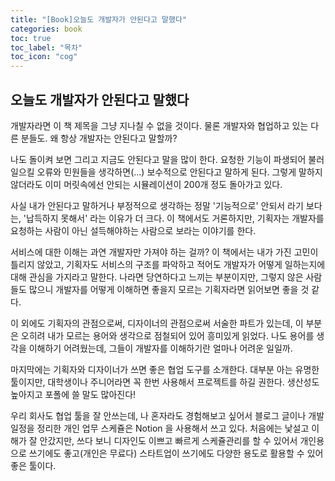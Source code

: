 ```yaml
---
title: "[Book]오늘도 개발자가 안된다고 말했다"
categories: book
toc: true
toc_label: "목차"
toc_icon: "cog"
---
```


## 오늘도 개발자가 안된다고 말했다

개발자라면 이 책 제목을 그냥 지나칠 수 없을 것이다. 물론 개발자와 협업하고 있는 다른 분들도. 왜 항상 개발자는 안된다고 말할까?

나도 돌이켜 보면 그리고 지금도 안된다고 말을 많이 한다. 요청한 기능이 파생되어 불러 일으킬 오류와 민원들을 생각하면(...) 보수적으로 안된다고 말하게 된다. 그렇게 말하지 않더라도 이미 머릿속에선 안되는 시뮬레이션이 200개 정도 돌아가고 있다.

사실 내가 안된다고 말하거나 부정적으로 생각하는 정말 '기능적으로' 안되서 라기 보다는, '납득하지 못해서' 라는 이유가 더 크다. 이 책에서도 거론하지만, 기획자는 개발자를 요청하는 사람이 아닌 설득해야하는 사람으로 보라는 이야기를 한다.

서비스에 대한 이해는 과연 개발자만 가져야 하는 걸까? 이 책에서는 내가 가진 고민이 틀리지 않았고, 기획자도 서비스의 구조를 파악하고 적어도 개발자가 어떻게 일하는지에 대해 관심을 가지라고 말한다. 나라면 당연하다고 느끼는 부분이지만, 그렇지 않은 사람들도 많으니 개발자를 어떻게 이해하면 좋을지 모르는 기획자라면 읽어보면 좋을 것 같다.

이 외에도 기획자의 관점으로써, 디자이너의 관점으로써 서술한 파트가 있는데, 이 부분은 오히려 내가 모르는 용어와 생각으로 점철되어 있어 흥미있게 읽었다. 나도 용어를 생각을 이해하기 어려웠는데, 그들이 개발자를 이해하기란 얼마나 어려운 일일까.

마지막에는 기획자와 디자이너가 쓰면 좋은 협업 도구를 소개한다. 대부분 아는 유명한 툴이지만, 대학생이나 주니어라면 꼭 한번 사용해서 프로젝트를 하길 권한다. 생산성도 높아지고 포폴에 쓸 말도 많아진다!

우리 회사도 협업 툴을 잘 안쓰는데, 나 혼자라도 경험해보고 싶어서 블로그 글이나 개발 일정을 정리한 개인 업무 스케쥴은 Notion 을 사용해서 쓰고 있다. 처음에는 낯설고 이해가 잘 안갔지만, 쓰다 보니 디자인도 이쁘고 빠르게 스케쥴관리를 할 수 있어서 개인용으로 쓰기에도 좋고(개인은 무료다) 스타트업이 쓰기에도 다양한 용도로 활용할 수 있어 좋은 툴이다.